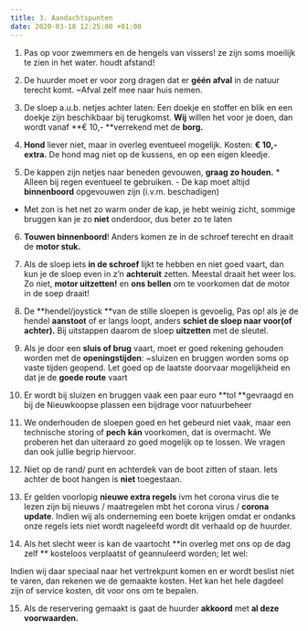 ```yaml
---
title: 3. Aandachtspunten
date: 2020-03-18 12:25:00 +01:00
---
```


1) Pas op voor zwemmers en de hengels van vissers! ze zijn soms moeilijk te zien in het water. houdt afstand! 

2) De huurder moet er voor zorg dragen dat er **géén afval** in de natuur terecht komt.  ~Afval zelf mee naar huis nemen.

3) De sloep a.u.b. netjes achter laten: Een doekje en stoffer en blik en een doekje zijn beschikbaar bij terugkomst.  **Wij** willen het voor je doen,  dan wordt  vanaf **€ 10,- **verrekend met de **borg.**

4) **Hond** liever niet, maar in overleg eventueel mogelijk. Kosten: **€ 10,- extra.** De hond mag niet op de kussens, en op een eigen kleedje. 

5) De kappen zijn netjes naar beneden gevouwen, **graag zo houden.**  * Alleen bij regen eventueel te gebruiken. - De kap moet altijd **binnenboord** opgevouwen zijn (i.v.m. beschadigen)

 *  Met zon is het net zo warm onder de kap,  je hebt weinig zicht,  sommige bruggen kan je zo **niet** onderdoor, dus beter zo te laten

6) **Touwen binnenboord**! Anders komen ze in de schroef terecht en draait de **motor stuk.**

7) Als de sloep iets **in de schroef** lijkt te hebben en niet goed vaart, dan kun je de sloep even in z’n **achteruit** zetten. Meestal draait het weer los. Zo niet, **motor uitzetten!** en **ons bellen** om te voorkomen dat de motor in de soep draait!

8) De **hendel/joystick **van de stille sloepen is gevoelig, Pas op! als je de hendel **aanstoot** of er langs loopt, anders **schiet de sloep naar voor(of achter).**
Bij uitstappen daarom de sloep **uitzetten** met de sleutel.

9) Als je door een **sluis of brug** vaart, moet er goed rekening gehouden worden met de **openingstijden**:   ~sluizen en bruggen worden soms op vaste tijden geopend. Let goed op de laatste doorvaar mogelijkheid en dat je de **goede route** vaart

10) Er wordt  bij sluizen en bruggen vaak een paar euro **tol **gevraagd en bij de Nieuwkoopse plassen een bijdrage voor natuurbeheer

11) We onderhouden de sloepen goed en het gebeurd niet vaak, maar een technische storing of **pech** **kán** voorkomen, dat is overmacht. We proberen het dan uiteraard zo goed mogelijk op te lossen. We vragen dan ook jullie begrip hiervoor. 

12) Niet op de rand/ punt en achterdek van de boot zitten of staan. Iets achter de boot hangen is **niet** toegestaan.

13) Er gelden voorlopig **nieuwe extra regels** ivm het corona virus die te lezen zijn bij nieuws / maatregelen mbt het corona virus / **corona update**. Indien wij als onderneming een boete krijgen omdat er ondanks onze regels iets niet wordt nageleefd wordt dit verhaald op de huurder.

14) Als het slecht weer is kan de vaartocht **in overleg met ons op de dag zelf ** kosteloos verplaatst of geannuleerd worden; 
let wel:

Indien wij daar speciaal naar het vertrekpunt komen en er wordt beslist niet te varen, dan rekenen we de gemaakte kosten. Het kan het hele dagdeel zijn of service kosten, dit voor ons om te bepalen.

15) Als de reservering gemaakt is gaat de huurder **akkoord** met **al deze voorwaarden.**
